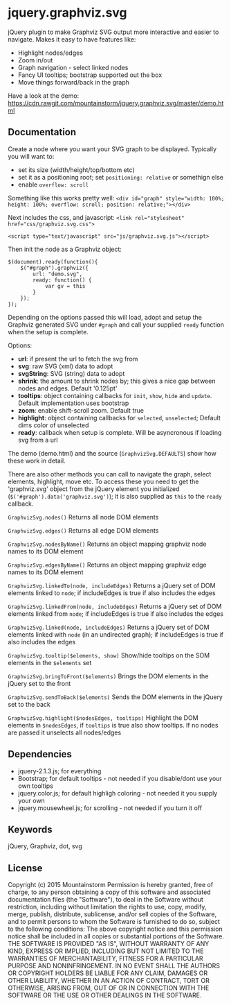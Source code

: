 jquery.graphviz.svg
===================

jQuery plugin to make Graphviz SVG output more interactive and easier to navigate.  Makes it easy to have features like:
* Highlight nodes/edges
* Zoom in/out
* Graph navigation - select linked nodes
* Fancy UI tooltips; bootstrap supported out the box
* Move things forward/back in the graph

Have a look at the demo: https://cdn.rawgit.com/mountainstorm/jquery.graphviz.svg/master/demo.html


Documentation
-------------

Create a node where you want your SVG graph to be displayed.  Typically you will want to:
* set its size (width/height/top/bottom etc)
* set it as a positioning root; set `positioning: relative` or somethign else
* enable `overflow: scroll`

Something like this works pretty well:
`<div id="graph" style="width: 100%; height: 100%; overflow: scroll; position: relative;"></div>`

Next includes the css, and javascript:
`<link rel="stylesheet" href="css/graphviz.svg.css">`

`<script type="text/javascript" src="js/graphviz.svg.js"></script>`

Then init the node as a Graphviz object:
```
$(document).ready(function(){
    $("#graph").graphviz({
        url: "demo.svg",
        ready: function() {
            var gv = this
        }
    });
});
```

Depending on the options passed this will load, adopt and setup the Graphviz generated SVG under `#graph` and call your supplied `ready` function when the setup is complete.

Options:
* __url__: if present the url to fetch the svg from
* __svg__: raw SVG (xml) data to adopt
* __svgString__: SVG (string) data to adopt
* __shrink__: the amount to shrink nodes by; this gives a nice gap between nodes and edges.  Default '0.125pt'
* __tooltips__: object containing callbacks for `init`, `show`, `hide` and `update`.  Default implementation uses bootstrap
* __zoom__: enable shift-scroll zoom.  Default true
* __highlight__: object containing callbacks for `selected`, `unselected`; Default dims color of unselected
* __ready__: callback when setup is complete.  Will be asyncronous if loading svg from a url

The demo (demo.html) and the source (`GraphvizSvg.DEFAULTS`) show how these work in detail.

There are also other methods you can call to navigate the graph, select elements, highlight, move etc.  To access these you need to get the 'graphviz.svg' object from the jQuery element you initialized (`$('#graph').data('graphviz.svg')`); it is also supplied as `this` to the `ready` callback.

`GraphvizSvg.nodes()`
Returns all node DOM elements

`GraphvizSvg.edges()`
Returns all edge DOM elements

`GraphvizSvg.nodesByName()`
Returns an object mapping graphviz node names to its DOM element

`GraphvizSvg.edgesByName()`
Returns an object mapping graphviz edge names to its DOM element

`GraphvizSvg.linkedTo(node, includeEdges)`
Returns a jQuery set of DOM elements linked to `node`; if includeEdges is true if also includes the edges

`GraphvizSvg.linkedFrom(node, includeEdges)`
Returns a jQuery set of DOM elements linked from `node`; if includeEdges is true if also includes the edges

`GraphvizSvg.linked(node, includeEdges)`
Returns a jQuery set of DOM elements linked with `node` (in an undirected graph); if includeEdges is true if also includes the edges

`GraphvizSvg.tooltip($elements, show)`
Show/hide tooltips on the SOM elements in the `$elements` set

`GraphvizSvg.bringToFront($elements)`
Brings the DOM elements in the jQuery set to the front

`GraphvizSvg.sendToBack($elements)`
Sends the DOM elements in the jQuery set to the back

`GraphvizSvg.highlight($nodesEdges, tooltips)`
Highlight the DOM elements in `$nodesEdges`, if `tooltips` is true also show tooltips.  If no nodes are passed it unselects all nodes/edges


Dependencies
------------

* jquery-2.1.3.js; for everything
* Bootstrap; for default tooltips - not needed if you disable/dont use your own tooltips
* jquery.color.js; for default highligh coloring - not needed it you supply your own
* jquery.mousewheel.js; for scrolling - not needed if you turn it off


Keywords
--------
jQuery, Graphviz, dot, svg


License
-------

Copyright (c) 2015 Mountainstorm
Permission is hereby granted, free of charge, to any person obtaining a copy
of this software and associated documentation files (the "Software"), to deal
in the Software without restriction, including without limitation the rights
to use, copy, modify, merge, publish, distribute, sublicense, and/or sell
copies of the Software, and to permit persons to whom the Software is
furnished to do so, subject to the following conditions:
The above copyright notice and this permission notice shall be included in all
copies or substantial portions of the Software.
THE SOFTWARE IS PROVIDED "AS IS", WITHOUT WARRANTY OF ANY KIND, EXPRESS OR
IMPLIED, INCLUDING BUT NOT LIMITED TO THE WARRANTIES OF MERCHANTABILITY,
FITNESS FOR A PARTICULAR PURPOSE AND NONINFRINGEMENT. IN NO EVENT SHALL THE
AUTHORS OR COPYRIGHT HOLDERS BE LIABLE FOR ANY CLAIM, DAMAGES OR OTHER
LIABILITY, WHETHER IN AN ACTION OF CONTRACT, TORT OR OTHERWISE, ARISING FROM,
OUT OF OR IN CONNECTION WITH THE SOFTWARE OR THE USE OR OTHER DEALINGS IN THE
SOFTWARE.
